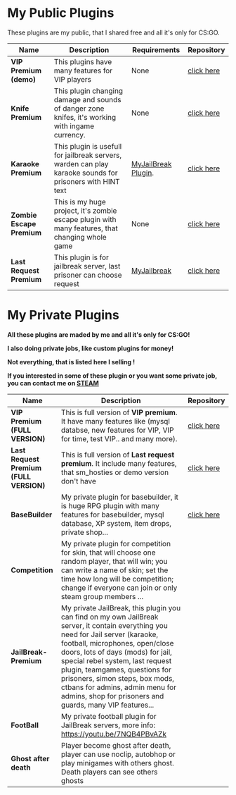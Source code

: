 # My Public Plugins

These plugins are my public, that I shared free and all it's only for CS:GO.

Name | Description | Requirements | Repository
--- | --- | --- | ---
**VIP Premium (demo)** | This plugins have many features for VIP players | None | [click here](https://github.com/SniperOO7/VIP-Premium-FULL-VERSION)
**Knife Premium** | This plugin changing damage and sounds of danger zone knifes, it's working with ingame currency. | None | [click here](https://github.com/SniperOO7/Knife-Premium)
**Karaoke Premium** | This plugin is usefull for jailbreak servers, warden can play karaoke sounds for prisoners with HINT text | [MyJailBreak Plugin](https://forums.alliedmods.net/showthread.php?t=283212). | [click here](https://github.com/hallucinogenic/CS-GO-Glow-Menu)
**Zombie Escape Premium**  | This is my huge project, it's zombie escape plugin with many features, that changing whole game | None | [click here](https://github.com/SniperOO7/Zombie-Escape-Premium)
**Last Request Premium**  | This plugin is for jailbreak server, last prisoner can choose request | [MyJailbreak](https://forums.alliedmods.net/showthread.php?t=283212) | [click here](https://github.com/SniperOO7/LastRequest-Premium-FULL-VERSION)

# My Private Plugins

**All these plugins are maded by me and all it's only for CS:GO!**

**I also doing private jobs, like custom plugins for money!**

**Not everything, that is listed here I selling !**

**If you interested in some of these plugin or you want some private job, you can contact me on [STEAM](https://steamcommunity.com/id/Sniper-oo7/)**

Name | Description | Repository
--- | --- | ---
**VIP Premium (FULL VERSION)** | This is full version of <b>VIP premium</b>. <br>It have many features like (mysql databse, new features for VIP, VIP for time, test VIP.. and many more). | [click here](https://github.com/SniperOO7/VIP-Premium-FULL-VERSION)
**Last Request Premium (FULL VERSION)** | This is full version of <b>Last request premium</b>. It include many features, that sm_hosties or demo version don't have | [click here](https://github.com/SniperOO7/LastRequest-Premium-FULL-VERSION)
**BaseBuilder** | My private plugin for basebuilder, it is huge RPG plugin with many features for basebuilder, mysql database, XP system, item drops, private shop... | [click here](https://drive.google.com/file/d/1-MTUqCeBimbIG4NKGjCwxmGrdbtpMSkQ/view?usp=sharing)
**Competition** | My private plugin for competition for skin, that will choose one random player, that will win; you can write a name of skin; set the time how long will be competition; change if everyone can join or only steam group members ... | 
**JailBreak-Premium** | My private JailBreak, this plugin you can find on my own JailBreak server, it contain everything you need for Jail server (karaoke, football, microphones, open/close doors, lots of days (mods) for jail, special rebel system, last request plugin, teamgames, questions for prisoners, simon steps, box mods, ctbans for admins, admin menu for admins, shop for prisoners and guards, many VIP features... | 
**FootBall** | My private football plugin for JailBreak servers, more info: https://youtu.be/7NQB4PBvAZk | 
**Ghost after death** | Player become ghost after death, player can use noclip, autobhop or play minigames with others ghost. Death players can see others ghosts | 
